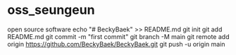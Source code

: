 # oss_seungeun
open source software 
echo "# BeckyBaek" >> README.md
git init
git add README.md
git commit -m "first commit"
git branch -M main
git remote add origin https://github.com/BeckyBaek/BeckyBaek.git
git push -u origin main
